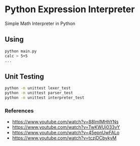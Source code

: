 # Python Expression Interpreter

Simple Math Interpreter in Python

## Using

```bash
python main.py
calc > 5+5
...
```

## Unit Testing

```bash
python -m unittest lexer_test
python -m unittest parser_test
python -m unittest interpreter_test 
```

### References

- https://www.youtube.com/watch?v=88lmIMHhYNs
- https://www.youtube.com/watch?v=TwKWUj033vY
- https://www.youtube.com/watch?v=45epnUwFALo
- https://www.youtube.com/watch?v=tczjDCbykyM

